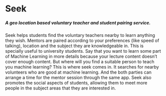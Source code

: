 # Seek

##### A geo location based voluntary teacher and student pairing service.

Seek helps students find the voluntary teachers nearby to learn anything they wish.
Mentors are paired according to your preferences (like speed of talking), location and the subject they are knowledgeable in.
This is specially useful to university students.
Say that you want to learn some part of Machine Learning in more details because your lecture content doesn’t cover enough content.
But where will you find a suitable person to teach you machine learning? This is where seek comes in.
It searches for nearby volunteers who are good at machine learning. And the both parties can arrange a time for the mentor session through the same app.
Seek also promotes the social aspects of students, allowing them to meet more people in the subject areas that they are interested in.
